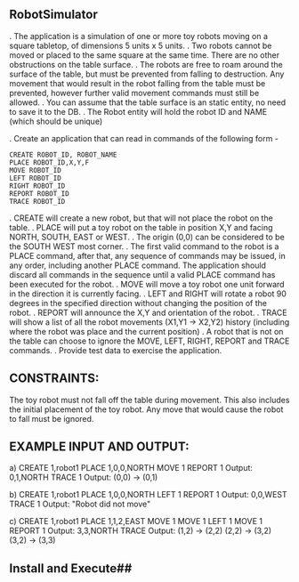 ﻿##  RobotSimulator

. The application is a simulation of one or more toy robots moving on a square tabletop, of dimensions 5 units x 5 units.
. Two robots cannot be moved or placed to the same square at the same time. There are no other obstructions on the table surface.
. The robots are free to roam around the surface of the table, but must be prevented from falling to destruction. Any movement
that would result in the robot falling from the table must be prevented, however further valid movement commands must still
be allowed.
. You can assume that the table surface is an static entity, no need to save it to the DB.
. The Robot entity will hold the robot ID and NAME (which should be unique)
 
. Create an application that can read in commands of the following form -

    CREATE ROBOT_ID, ROBOT_NAME
    PLACE ROBOT_ID,X,Y,F
    MOVE ROBOT_ID
    LEFT ROBOT_ID
    RIGHT ROBOT_ID
    REPORT ROBOT_ID
    TRACE ROBOT_ID
 
. CREATE will create a new robot, but that will not place the robot on the table.
. PLACE will put a toy robot on the table in position X,Y and facing NORTH, SOUTH, EAST or WEST.
. The origin (0,0) can be considered to be the SOUTH WEST most corner.
. The first valid command to the robot is a PLACE command, after that, any sequence of commands may be issued, in any order, including another PLACE command. The application should discard all commands in the sequence until a valid PLACE command has been executed for the robot.
. MOVE will move a toy robot one unit forward in the direction it is currently facing.
. LEFT and RIGHT will rotate a robot 90 degrees in the specified direction without changing the position of the robot.
. REPORT will announce the X,Y and orientation of the robot.
. TRACE will show a list of all the robot movements (X1,Y1 -> X2,Y2) history (including where the robot was place and the current position)
. A robot that is not on the table can choose to ignore the MOVE, LEFT, RIGHT, REPORT and TRACE commands.
. Provide test data to exercise the application.
 

## CONSTRAINTS:

The toy robot must not fall off the table during movement. This also includes the initial placement of the toy robot.
Any move that would cause the robot to fall must be ignored.
 
## EXAMPLE INPUT AND OUTPUT:
  a)
  CREATE 1,robot1
  PLACE 1,0,0,NORTH
  MOVE 1
  REPORT 1
    Output: 0,1,NORTH
  TRACE 1
    Output:
      (0,0) -> (0,1)
 
  b)
  CREATE 1,robot1
  PLACE 1,0,0,NORTH
  LEFT 1
  REPORT 1
    Output: 0,0,WEST
  TRACE 1
    Output:
      "Robot did not move"
 
  c)
  CREATE 1,robot1
  PLACE 1,1,2,EAST
  MOVE 1
  MOVE 1
  LEFT 1
  MOVE 1
  REPORT 1
    Output: 3,3,NORTH
  TRACE
    Output:
      (1,2) -> (2,2)
      (2,2) -> (3,2)
      (3,2) -> (3,3)

## Install and Execute##
